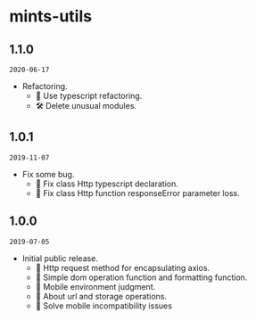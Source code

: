 # mints-utils

## 1.1.0

`2020-06-17`

* Refactoring.
  - 🌟 Use typescript refactoring.
  - 🛠 Delete unusual modules.

## 1.0.1

`2019-11-07`

* Fix some bug.
  - 🐛 Fix class Http typescript declaration.
  - 🐛 Fix class Http function responseError parameter loss.

## 1.0.0

`2019-07-05`

* Initial public release.
  - 🌟 Http request method for encapsulating axios.
  - 🌟 Simple dom operation function and formatting function.
  - 🌟 Mobile environment judgment.
  - 🌟 About url and storage operations.
  - 🌟 Solve mobile incompatibility issues
